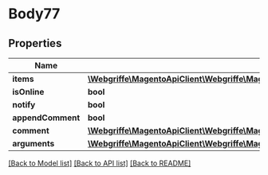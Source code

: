 # Body77

## Properties
Name | Type | Description | Notes
------------ | ------------- | ------------- | -------------
**items** | [**\Webgriffe\MagentoApiClient\Webgriffe\MagentoApiClient\Model\SalesDataCreditmemoItemCreationInterface[]**](SalesDataCreditmemoItemCreationInterface.md) |  | [optional] 
**isOnline** | **bool** |  | [optional] 
**notify** | **bool** |  | [optional] 
**appendComment** | **bool** |  | [optional] 
**comment** | [**\Webgriffe\MagentoApiClient\Webgriffe\MagentoApiClient\Model\SalesDataCreditmemoCommentCreationInterface**](SalesDataCreditmemoCommentCreationInterface.md) |  | [optional] 
**arguments** | [**\Webgriffe\MagentoApiClient\Webgriffe\MagentoApiClient\Model\SalesDataCreditmemoCreationArgumentsInterface**](SalesDataCreditmemoCreationArgumentsInterface.md) |  | [optional] 

[[Back to Model list]](../README.md#documentation-for-models) [[Back to API list]](../README.md#documentation-for-api-endpoints) [[Back to README]](../README.md)


